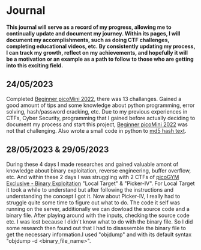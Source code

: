 # Journal
**This journal will serve as a record of my progress, allowing me to continually update and document my journey. Within its pages, I will document my accomplishments, such as doing CTF challenges, completing educational videos, etc. By consistently updating my process, I can track my growth, reflect on my achievements, and hopefully it will be a motivation or an example as a path to follow to those who are getting into this exciting field.**

## 24/05/2023
Completed [Beginner picoMini 2022](https://play.picoctf.org/practice?originalEvent=69&page=1&search=), there was 13 challanges. Gained a good amount of tips and some knowledge about python programming, error solving, hash/password cracking, etc. Due to my previous experiences in CTFs, Cyber Security, programming that I gained before actually deciding to document my process and start this project, [Beginner picoMini 2022](https://play.picoctf.org/practice?originalEvent=69&page=1&search=) was not that challenging. Also wrote a small code in python to [md5 hash text](/Codes/Python/md5_hash.py). 

## 28/05/2023 & 29/05/2023
During these 4 days I made researches and gained valuable amont of knowledge about binary exploitation, reverse engineering, buffer overflow, etc. And within these 2 days I was struggling with 2 CTFs of [picoGYM Exclusive - Binary Exploitation](https://play.picoctf.org/practice?category=6&originalEvent=gym&page=1) "Local Target" & "Picker-IV". For Local Target it took a while to understand but after following the instructions and understanding the concept I got it. Now about Picker-IV, I really had to struggle quite some time to figure out what to do. The code it self was running on the server, additionally we can dowload the source code and a binary file. After playing around with the inputs, checking the source code etc. I was lost because I didn't know what to do with the binary file. So I did some research then found out that I had to disassemble the binary file to get the necessary information.I used "objdump" and with its default syntax "objdump -d <binary_file_name>".
